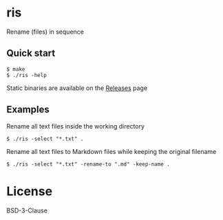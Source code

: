 # ris

Rename (files) in sequence

## Quick start

```console
$ make
$ ./ris -help
```

Static binaries are available on the [Releases] page

## Examples

Rename all text files inside the working directory

```console
$ ./ris -select "*.txt" .
```

Rename all text files to Markdown files while keeping the original filename

```console
$ ./ris -select "*.txt" -rename-to ".md" -keep-name .
```

# License

BSD-3-Clause

[Releases]: https://github.com/commitmaniac/ris/releases
